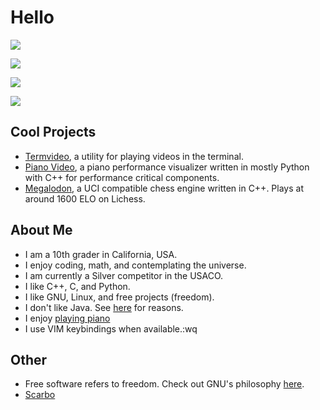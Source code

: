 # Hello

![](https://github-readme-stats.vercel.app/api?username=phuang1024&theme=dark)

![](https://github-readme-streak-stats.herokuapp.com/?user=phuang1024&theme=dark)

![](https://github-readme-stats.vercel.app/api/top-langs/?username=phuang1024&theme=dark&layout=compact)

![](https://komarev.com/ghpvc/?username=phuang1024)

## Cool Projects
* [Termvideo][termvideo], a utility for playing videos in the terminal.
* [Piano Video][pianovid], a piano performance visualizer written in mostly Python with C++ for performance critical components.
* [Megalodon][megalodon], a UCI compatible chess engine written in C++. Plays at around 1600 ELO on Lichess.

## About Me
* I am a 10th grader in California, USA.
* I enjoy coding, math, and contemplating the universe.
* I am currently a Silver competitor in the USACO.
* I like C++, C, and Python.
* I like GNU, Linux, and free projects (freedom).
* I don't like Java. See [here](/no_java.md) for reasons.
* I enjoy [playing piano](/piano.md)
* I use VIM keybindings when available.:wq

## Other

* Free software refers to freedom. Check out GNU's philosophy [here][gnu].
* [Scarbo](https://youtu.be/8fcy2X06VH4?t=477)

[termvideo]: https://github.com/phuang1024/termvideo
[pianovid]: https://github.com/phuang1024/piano_video
[sortvis]: https://github.com/phuang1024/sorting_visualizer
[megalodon]: https://github.com/megalodon-chess/megalodon
[video]: https://github.com/phuang1024/video_editor
[dog]: https://github.com/phuang1024/dog
[east]: https://github.com/phuang1024/python-east

[smusic]: http://18.144.147.157:2001
[gnu]: https://gnu.org
